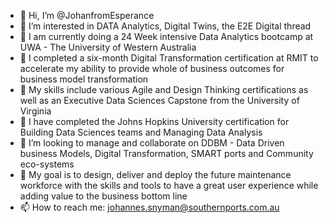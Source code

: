 - 👋 Hi, I’m @JohanfromEsperance
- 👀 I’m interested in DATA Analytics, Digital Twins, the E2E Digital thread
- 🌱 I am currently doing a 24 Week intensive Data Analytics bootcamp at UWA - The University of Western Australia
- 🌱 I completed a six-month Digital Transformation certification at RMIT to accelerate my ability to provide whole of business outcomes for business model transformation
- 🌱 My skills include various Agile and Design Thinking certifications as well as an Executive Data Sciences Capstone from the University of Virginia
- 🌱 I have completed the Johns Hopkins University certification for Building Data Sciences teams and Managing Data Analysis
- 💞️ I’m looking to manage and collaborate on DDBM - Data Driven business Models, Digital Transformation, SMART ports and Community eco-systems
- 💞️ My goal is to design, deliver and deploy the future maintenance workforce with the skills and tools to have a great user experience while adding value to the business bottom line
- 📫 How to reach me: johannes.snyman@southernports.com.au

<!---
JohanfromEsperance/JohanfromEsperance is a ✨ special ✨ repository because its `README.md` (this file) appears on your GitHub profile.
You can click the Preview link to take a look at your changes.
--->
